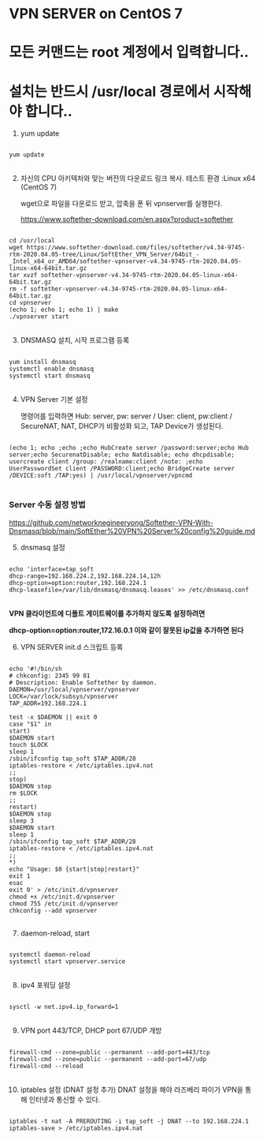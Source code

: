 # VPN SERVER on CentOS 7

# 모든 커맨드는 root 계정에서 입력합니다..

# 설치는 반드시 /usr/local 경로에서 시작해야 합니다.. 

1. yum update
<pre>
<code>
yum update
</code>
</pre>
2. 자신의 CPU 아키텍처와 맞는 버전의 다운로드 링크 복사. 테스트 환경 :Linux x64 (CentOS 7)

    wget으로 파일을 다운로드 받고, 압축을 푼 뒤 vpnserver를 실행한다.

    <https://www.softether-download.com/en.aspx?product=softether>

<pre>
<code>
cd /usr/local
wget https://www.softether-download.com/files/softether/v4.34-9745-rtm-2020.04.05-tree/Linux/SoftEther_VPN_Server/64bit_-_Intel_x64_or_AMD64/softether-vpnserver-v4.34-9745-rtm-2020.04.05-linux-x64-64bit.tar.gz
tar xvzf softether-vpnserver-v4.34-9745-rtm-2020.04.05-linux-x64-64bit.tar.gz
rm -f softether-vpnserver-v4.34-9745-rtm-2020.04.05-linux-x64-64bit.tar.gz
cd vpnserver
(echo 1; echo 1; echo 1) | make
./vpnserver start
</code>
</pre>  
3. DNSMASQ 설치, 시작 프로그램 등록
<pre>
<code>
yum install dnsmasq
systemctl enable dnsmasq
systemctl start dnsmasq
</code>
</pre>
4. VPN Server 기본 설정

    명령어를 입력하면 Hub: server, pw: server / User: client, pw:client / SecureNAT, NAT, DHCP가 비활성화 되고, TAP Device가 생성된다.
<pre>
<code>
(echo 1; echo ;echo ;echo HubCreate server /password:server;echo Hub server;echo SecurenatDisable; echo Natdisable; echo dhcpdisable; usercreate client /group: /realname:client /note: ;echo UserPasswordSet client /PASSWORD:client;echo BridgeCreate server /DEVICE:soft /TAP:yes) | /usr/local/vpnserver/vpncmd
</code>
</pre>

### Server 수동 설정 방법
<https://github.com/networknegineeryong/Softether-VPN-With-Dnsmasq/blob/main/SoftEther%20VPN%20Server%20config%20guide.md>

5. dnsmasq 설정
<pre>
<code>
echo 'interface=tap_soft
dhcp-range=192.168.224.2,192.168.224.14,12h
dhcp-option=option:router,192.168.224.1
dhcp-leasefile=/var/lib/dnsmasq/dnsmasq.leases' >> /etc/dnsmasq.conf
</code>
</pre>

  __VPN 클라이언트에 디폴트 게이트웨이를 추가하지 않도록 설정하려면__

  __dhcp-option=option:router,172.16.0.1 이와 같이 잘못된 ip값을 추가하면 된다__

6. VPN SERVER init.d 스크립트 등록
<pre>
<code>
echo '#!/bin/sh
# chkconfig: 2345 99 01
# Description: Enable Softether by daemon.
DAEMON=/usr/local/vpnserver/vpnserver
LOCK=/var/lock/subsys/vpnserver
TAP_ADDR=192.168.224.1

test -x $DAEMON || exit 0
case "$1" in
start)
$DAEMON start
touch $LOCK
sleep 1
/sbin/ifconfig tap_soft $TAP_ADDR/28
iptables-restore < /etc/iptables.ipv4.nat
;;
stop)
$DAEMON stop
rm $LOCK
;;
restart)
$DAEMON stop
sleep 3
$DAEMON start
sleep 1
/sbin/ifconfig tap_soft $TAP_ADDR/28
iptables-restore < /etc/iptables.ipv4.nat
;;
*)
echo "Usage: $0 {start|stop|restart}"
exit 1
esac
exit 0' > /etc/init.d/vpnserver
chmod +x /etc/init.d/vpnserver
chmod 755 /etc/init.d/vpnserver
chkconfig --add vpnserver
</code>
</pre>
7. daemon-reload, start
<pre>
<code>
systemctl daemon-reload
systemctl start vpnserver.service
</code>
</pre>
8. ipv4 포워딩 설정
<pre>
<code>
sysctl -w net.ipv4.ip_forward=1
</code>
</pre>
9. VPN port 443/TCP, DHCP port 67/UDP 개방
<pre>
<code>
firewall-cmd --zone=public --permanent --add-port=443/tcp
firewall-cmd --zone=public --permanent --add-port=67/udp
firewall-cmd --reload
</code>
</pre>
10. iptables 설정 (DNAT 설정 추가)
    DNAT 설정을 해야 라즈베리 파이가 VPN을 통해 인터넷과 통신할 수 있다.
<pre>
<code>
iptables -t nat -A PREROUTING -i tap_soft -j DNAT --to 192.168.224.1
iptables-save > /etc/iptables.ipv4.nat
</code>
</pre>
